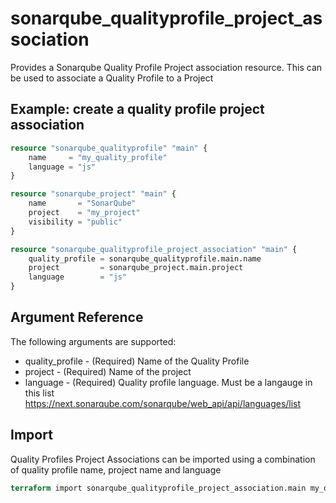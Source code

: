 # sonarqube_qualityprofile_project_association
Provides a Sonarqube Quality Profile Project association resource. This can be used to associate a Quality Profile to a Project

## Example: create a quality profile project association
```terraform
resource "sonarqube_qualityprofile" "main" {
	name     = "my_quality_profile"
	language = "js"
}

resource "sonarqube_project" "main" {
    name       = "SonarQube"
    project    = "my_project"
    visibility = "public" 
}

resource "sonarqube_qualityprofile_project_association" "main" {
	quality_profile = sonarqube_qualityprofile.main.name
	project         = sonarqube_project.main.project
	language        = "js"
}
```

## Argument Reference
The following arguments are supported:

- quality_profile - (Required) Name of the Quality Profile
- project         - (Required) Name of the project
- language        - (Required) Quality profile language. Must be a langauge in this list https://next.sonarqube.com/sonarqube/web_api/api/languages/list

## Import 
Quality Profiles Project Associations can be imported using a combination of quality profile name, project name and language

```terraform
terraform import sonarqube_qualityprofile_project_association.main my_quality_profile/SonarQube/js
```